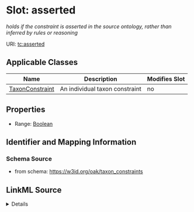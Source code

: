 # Slot: asserted


_holds if the constraint is asserted in the source ontology, rather than inferred by rules or reasoning_



URI: [tc:asserted](https://w3id.org/linkml/taxon_constraints/asserted)



<!-- no inheritance hierarchy -->




## Applicable Classes

| Name | Description | Modifies Slot |
| --- | --- | --- |
[TaxonConstraint](TaxonConstraint.md) | An individual taxon constraint |  no  |







## Properties

* Range: [Boolean](Boolean.md)





## Identifier and Mapping Information







### Schema Source


* from schema: https://w3id.org/oak/taxon_constraints




## LinkML Source

<details>
```yaml
name: asserted
description: holds if the constraint is asserted in the source ontology, rather than
  inferred by rules or reasoning
from_schema: https://w3id.org/oak/taxon_constraints
rank: 1000
alias: asserted
owner: TaxonConstraint
domain_of:
- TaxonConstraint
range: boolean

```
</details>